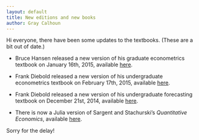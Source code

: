 ```yaml
---
layout: default
title: New editions and new books
author: Gray Calhoun
---
```


Hi everyone, there have been some updates to the textbooks. (These are
a bit out of date.)

* Bruce Hansen released a new version of his graduate econometrics
  textbook on January 16th, 2015, available [here][3].

* Frank Diebold released a new version of his undergraduate
  econometrics textbook on February 17th, 2015, available [here][1].

* Frank Diebold released a new version of his undergraduate
  forecasting textbook on December 21st, 2014, available [here][2].

* There is now a Julia version of Sargent and Stachurski’s
  *Quantitative Economics*, available [here][4].

Sorry for the delay!

[1]: http://www.ssc.upenn.edu/~fdiebold/Teaching104/Econometrics.pdf
[2]: http://www.ssc.upenn.edu/~fdiebold/Teaching221/Forecasting.pdf
[3]: http://www.ssc.wisc.edu/~bhansen/econometrics/
[4]: http://quant-econ.net/jl/index.html
